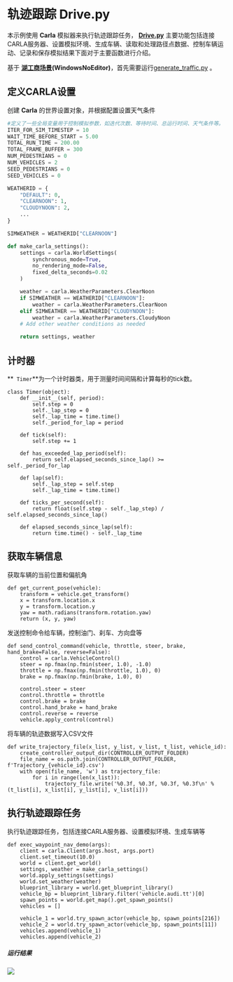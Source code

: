 # 轨迹跟踪  Drive.py

本示例使用  **Carla**  模拟器来执行轨迹跟踪任务， [**Drive.py**](https://github.com/OpenHUTB/doc/tree/master/src/course/trajectory_tracking/Drive.py)  主要功能包括连接CARLA服务器、设置模拟环境、生成车辆、读取和处理路径点数据、控制车辆运动、记录和保存模拟结果下面对于主要函数进行介绍。

  基于 [**湖工商场景**](https://pan.baidu.com/s/15T1hGoWJ70tVmsTX7-zcSw?pwd=hutb )**(WindowsNoEditor)**，首先需要运行[generate_traffic.py](https://github.com/OpenHUTB/doc/blob/master/src/examples/generate_traffic.py) 。
## 定义CARLA设置

创建 **Carla** 的世界设置对象，并根据配置设置天气条件

```python
#定义了一些全局变量用于控制模拟参数，如迭代次数、等待时间、总运行时间、天气条件等。
ITER_FOR_SIM_TIMESTEP = 10
WAIT_TIME_BEFORE_START = 5.00
TOTAL_RUN_TIME = 200.00
TOTAL_FRAME_BUFFER = 300
NUM_PEDESTRIANS = 0
NUM_VEHICLES = 2
SEED_PEDESTRIANS = 0
SEED_VEHICLES = 0

WEATHERID = {
    "DEFAULT": 0,
    "CLEARNOON": 1,
    "CLOUDYNOON": 2,
    ...
}

SIMWEATHER = WEATHERID["CLEARNOON"]

def make_carla_settings():
    settings = carla.WorldSettings(
        synchronous_mode=True,
        no_rendering_mode=False,
        fixed_delta_seconds=0.02
    )

    weather = carla.WeatherParameters.ClearNoon
    if SIMWEATHER == WEATHERID["CLEARNOON"]:
        weather = carla.WeatherParameters.ClearNoon
    elif SIMWEATHER == WEATHERID["CLOUDYNOON"]:
        weather = carla.WeatherParameters.CloudyNoon
    # Add other weather conditions as needed

    return settings, weather
```



## 计时器

**`	Timer`**为一个计时器类，用于测量时间间隔和计算每秒的tick数。

```
class Timer(object):
    def __init__(self, period):
        self.step = 0
        self._lap_step = 0
        self._lap_time = time.time()
        self._period_for_lap = period

    def tick(self):
        self.step += 1

    def has_exceeded_lap_period(self):
        return self.elapsed_seconds_since_lap() >= self._period_for_lap

    def lap(self):
        self._lap_step = self.step
        self._lap_time = time.time()

    def ticks_per_second(self):
        return float(self.step - self._lap_step) / self.elapsed_seconds_since_lap()

    def elapsed_seconds_since_lap(self):
        return time.time() - self._lap_time

```



## 获取车辆信息

获取车辆的当前位置和偏航角

```
def get_current_pose(vehicle):
    transform = vehicle.get_transform()
    x = transform.location.x
    y = transform.location.y
    yaw = math.radians(transform.rotation.yaw)
    return (x, y, yaw)

```

发送控制命令给车辆，控制油门、刹车、方向盘等

```
def send_control_command(vehicle, throttle, steer, brake, hand_brake=False, reverse=False):
    control = carla.VehicleControl()
    steer = np.fmax(np.fmin(steer, 1.0), -1.0)
    throttle = np.fmax(np.fmin(throttle, 1.0), 0)
    brake = np.fmax(np.fmin(brake, 1.0), 0)

    control.steer = steer
    control.throttle = throttle
    control.brake = brake
    control.hand_brake = hand_brake
    control.reverse = reverse
    vehicle.apply_control(control)
```

将车辆的轨迹数据写入CSV文件

```
def write_trajectory_file(x_list, y_list, v_list, t_list, vehicle_id):
    create_controller_output_dir(CONTROLLER_OUTPUT_FOLDER)
    file_name = os.path.join(CONTROLLER_OUTPUT_FOLDER, f'Trajectory_{vehicle_id}.csv')
    with open(file_name, 'w') as trajectory_file:
        for i in range(len(x_list)):
            trajectory_file.write('%0.3f, %0.3f, %0.3f, %0.3f\n' % (t_list[i], x_list[i], y_list[i], v_list[i]))
```



## 执行轨迹跟踪任务

执行轨迹跟踪任务，包括连接CARLA服务器、设置模拟环境、生成车辆等

```
def exec_waypoint_nav_demo(args):
    client = carla.Client(args.host, args.port)
    client.set_timeout(10.0)
    world = client.get_world()
    settings, weather = make_carla_settings()
    world.apply_settings(settings)
    world.set_weather(weather)
    blueprint_library = world.get_blueprint_library()
    vehicle_bp = blueprint_library.filter('vehicle.audi.tt')[0]
    spawn_points = world.get_map().get_spawn_points()
    vehicles = []
    
    vehicle_1 = world.try_spawn_actor(vehicle_bp, spawn_points[216])
    vehicle_2 = world.try_spawn_actor(vehicle_bp, spawn_points[11])
    vehicles.append(vehicle_1)
    vehicles.append(vehicle_2)
```

##### 运行结果

![](../img/traffic_course_img/trace.gif)